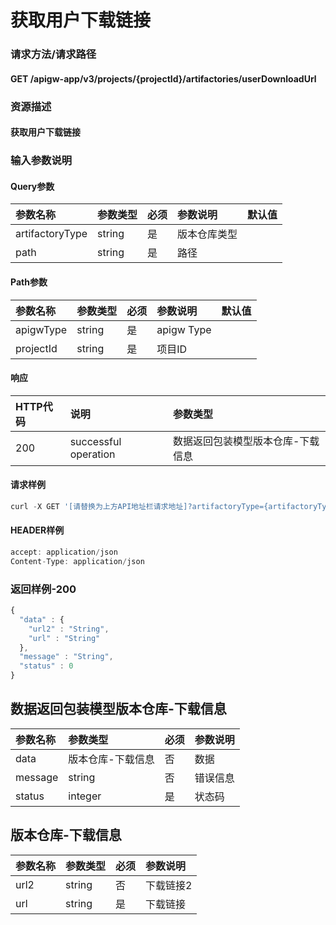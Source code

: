 # 获取用户下载链接

### 请求方法/请求路径

#### GET  /apigw-app/v3/projects/{projectId}/artifactories/userDownloadUrl

### 资源描述

#### 获取用户下载链接

### 输入参数说明

#### Query参数

| 参数名称 | 参数类型 | 必须 | 参数说明 | 默认值 |
| :--- | :--- | :--- | :--- | :--- |
| artifactoryType | string | 是 | 版本仓库类型 |  |
| path | string | 是 | 路径 |  |

#### Path参数

| 参数名称 | 参数类型 | 必须 | 参数说明 | 默认值 |
| :--- | :--- | :--- | :--- | :--- |
| apigwType | string | 是 | apigw Type |  |
| projectId | string | 是 | 项目ID |  |

#### 响应

| HTTP代码 | 说明 | 参数类型 |
| :--- | :--- | :--- |
| 200 | successful operation | 数据返回包装模型版本仓库-下载信息 |

#### 请求样例

```javascript
curl -X GET '[请替换为上方API地址栏请求地址]?artifactoryType={artifactoryType}&amp;path={path}&amp;app_secret={app_secret}&amp;app_code={app_code}'
```

#### HEADER样例

```javascript
accept: application/json
Content-Type: application/json
```

### 返回样例-200

```javascript
{
  "data" : {
    "url2" : "String",
    "url" : "String"
  },
  "message" : "String",
  "status" : 0
}
```

## 数据返回包装模型版本仓库-下载信息

| 参数名称 | 参数类型 | 必须 | 参数说明 |
| :--- | :--- | :--- | :--- |
| data | 版本仓库-下载信息 | 否 | 数据 |
| message | string | 否 | 错误信息 |
| status | integer | 是 | 状态码 |

## 版本仓库-下载信息

| 参数名称 | 参数类型 | 必须 | 参数说明 |
| :--- | :--- | :--- | :--- |
| url2 | string | 否 | 下载链接2 |
| url | string | 是 | 下载链接 |

